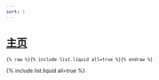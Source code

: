 ```yaml
---
sort: 1
---
```


# [主页](https://dase314.github.io/)

```
{% raw %}{% include list.liquid all=true %}{% endraw %}
```

{% include list.liquid all=true %}
